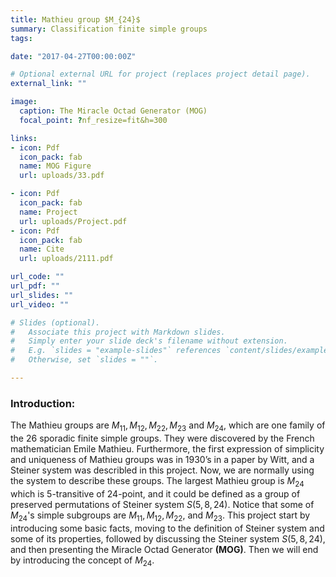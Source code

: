 ```yaml
---
title: Mathieu group $M_{24}$
summary: Classification finite simple groups 
tags: 

date: "2017-04-27T00:00:00Z"

# Optional external URL for project (replaces project detail page).
external_link: ""

image:
  caption: The Miracle Octad Generator (MOG)
  focal_point: ?nf_resize=fit&h=300

links:
- icon: Pdf
  icon_pack: fab
  name: MOG Figure
  url: uploads/33.pdf

- icon: Pdf
  icon_pack: fab
  name: Project
  url: uploads/Project.pdf
- icon: Pdf
  icon_pack: fab
  name: Cite
  url: uploads/2111.pdf

url_code: ""
url_pdf: ""
url_slides: ""
url_video: ""

# Slides (optional).
#   Associate this project with Markdown slides.
#   Simply enter your slide deck's filename without extension.
#   E.g. `slides = "example-slides"` references `content/slides/example-slides.md`.
#   Otherwise, set `slides = ""`.

---
```


### Introduction:

The Mathieu groups are $M_{11}, M_{12}, M_{22}, M_{23}$ and $M_{24},$ which are one family of the $26$ sporadic finite simple groups.
They were discovered by the French mathematician Emile Mathieu. Furthermore, the first expression  of simplicity and uniqueness of Mathieu groups was 
in 1930’s in a paper by Witt, and a Steiner system was describled in this project. Now, we are normally using the system to describe these groups. 
The largest Mathieu group is $M_{24}$ which is $5$-transitive of $24$-point, and it could be defined as a group of preserved permutations of Steiner 
system $S(5, 8, 24)$. Notice that some of $M_{24}$'s simple subgroups are $M_{11}, M_{12}, M_{22},$ and  $M_{23}$. This project  start by introducing 
some basic facts, moving to the definition of Steiner system and some of its properties, followed by discussing the Steiner system $S(5, 8, 24)$, 
and then presenting  the Miracle Octad Generator **(MOG)**. Then we will end by introducing the concept of $M_{24}$. 